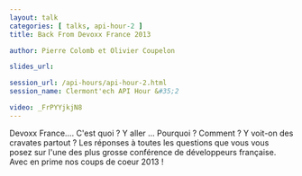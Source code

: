 ```yaml
---
layout: talk
categories: [ talks, api-hour-2 ]
title: Back From Devoxx France 2013

author: Pierre Colomb et Olivier Coupelon

slides_url:

session_url: /api-hours/api-hour-2.html
session_name: Clermont'ech API Hour &#35;2

video: _FrPYYjkjN8
---
```


Devoxx France.... C'est quoi ? Y aller ... Pourquoi ? Comment  ? Y voit-on des
cravates partout ? Les réponses à toutes les questions que vous vous posez sur
l'une des plus grosse conférence de développeurs française. Avec en prime nos
coups de coeur 2013 !
